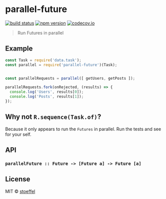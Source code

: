 parallel-future
===============

[![build status](https://img.shields.io/travis/futurize/parallel-future/master.svg?style=flat-square)](https://travis-ci.org/futurize/parallel-future)
[![npm version](https://img.shields.io/npm/v/parallel-future.svg?style=flat-square)](https://www.npmjs.com/package/parallel-future)
[![codecov.io](https://codecov.io/github/futurize/parallel-future/coverage.svg?branch=master)](https://codecov.io/github/futurize/parallel-future?branch=master)

> Run Futures in parallel


## Example

```js
const Task = require('data.task');
const parallel = require('parallel-future')(Task);


const parallelRequests = parallel([ getUsers, getPosts ]);

parallelRequests.fork(onRejected, (results) => {
  console.log('Users', results[0]);
  console.log('Posts', results[1]);
});
```

## Why not `R.sequence(Task.of)`?

Because it only appears to run the `Futures` in parallel.
Run the tests and see for your self.

## API

### `parallelFuture :: Future -> [Future a] -> Future [a]`


## License

MIT © [stoeffel](https://stoeffel.github.io)
